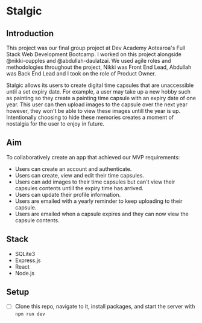 # Stalgic

## Introduction 
This project was our final group project at Dev Academy Aotearoa's Full Stack Web Development Bootcamp. I worked on this project alongside @nikki-cupples and @abdullah-daulatzai. We used agile roles and methodologies throughout the project, Nikki was Front End Lead, Abdullah was Back End Lead and I took on the role of Product Owner. 

Stalgic allows its users to create digital time capsules that are unaccessible until a set expiry date. For example, a user may take up a new hobby such as painting so they create a painting time capsule with an expiry date of one year. This user can then upload images to the capsule over the next year however, they won't be able to view these images untill the year is up. Intentionally choosing to hide these memories creates a moment of nostalgia for the user to enjoy in future.

## Aim
To collaboratively create an app that achieved our MVP requirements:
- Users can create an account and authenticate.
- Users can create, view and edit their time capsules.
- Users can add images to their time capsules but can't view their capsules contents untill the expiry time has arrived.
- Users can update their profile information.
- Users are emailed with a yearly reminder to keep uploading to their capsule.
- Users are emailed when a capsule expires and they can now view the capsule contents.


## Stack
- SQLite3
- Express.js
- React
- Node.js

## Setup

- [ ] Clone this repo, navigate to it, install packages, and start the server with `npm run dev`
